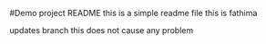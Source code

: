 #Demo project README
this is a simple readme file
this is fathima

updates branch
this does not cause any problem